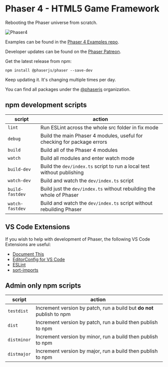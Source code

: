 # Phaser 4 - HTML5 Game Framework

Rebooting the Phaser universe from scratch.

![Phaser4](logo.png)

Examples can be found in the [Phaser 4 Examples repo](https://github.com/phaserjs/examples).

Developer updates can be found on the [Phaser Patreon](https://www.patreon.com/join/photonstorm).

Get the latest release from npm:

```
npm install @phaserjs/phaser --save-dev
```

Keep updating it. It's changing multiple times per day.

You can find all packages under the [@phaserjs](https://www.npmjs.com/settings/phaserjs/packages) organization.

## npm development scripts

| script | action |
| ------ | ------ |
| `lint` | Run ESLint across the whole src folder in fix mode |
| `debug` | Build the main Phaser 4 modules, useful for checking for package errors |
| `build` | Build all of the Phaser 4 modules |
| `watch` | Build all modules and enter watch mode |
| `build-dev` | Build the `dev/index.ts` script to run a local test without publishing |
| `watch-dev` | Build and watch the `dev/index.ts` script |
| `build-fastdev` | Build just the `dev/index.ts` without rebuilding the whole of Phaser  |
| `watch-fastdev` | Build and watch the `dev/index.ts` script without rebuilding Phaser |

## VS Code Extensions

If you wish to help with development of Phaser, the following VS Code Extensions are useful:

* [Document This](https://github.com/joelday/vscode-docthis)
* [EditorConfig for VS Code](https://github.com/editorconfig/editorconfig-vscode)
* [ESLint](https://github.com/Microsoft/vscode-eslint)
* [sort-imports](https://github.com/amatiasq/vsc-sort-imports)

## Admin only npm scripts

| script | action |
| ------ | ------ |
| `testdist` | Increment version by patch, run a build but **do not** publish to npm |
| `dist` | Increment version by patch, run a build then publish to npm |
| `distminor` | Increment version by minor, run a build then publish to npm |
| `distmajor` | Increment version by major, run a build then publish to npm |
